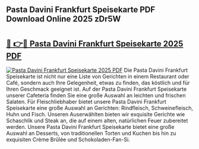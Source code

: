 ## Pasta Davini Frankfurt Speisekarte PDF Download Online 2025 zDr5W

# <h2><a href="http://gc7mf0.nevu.top/?p=Pasta+Davini+Frankfurt+Speisekarte">🔗 👉🔴 Pasta Davini Frankfurt Speisekarte 2025 PDF</a></h2>

[![Pasta Davini Frankfurt Speisekarte 2025 PDF](https://i.imgur.com/dBaPXMq.png)](http://gc7mf0.nevu.top/?p=Pasta+Davini+Frankfurt+Speisekarte)
Die Pasta Davini Frankfurt Speisekarte ist nicht nur eine Liste von Gerichten in einem Restaurant oder Café, sondern auch Ihre Gelegenheit, etwas zu finden, das köstlich und für Ihren Geschmack geeignet ist. Auf der Pasta Davini Frankfurt Speisekarte unserer Cafeteria finden Sie eine große Auswahl an leichten und frischen Salaten. Für Fleischliebhaber bietet unsere Pasta Davini Frankfurt Speisekarte eine große Auswahl an Gerichten: Rindfleisch, Schweinefleisch, Huhn und Fisch. Unseren Auserwählten bieten wir exquisite Gerichte wie Schaschlik und Steak an, die auf einem alten, natürlichen Feuer zubereitet werden. Unsere Pasta Davini Frankfurt Speisekarte bietet eine große Auswahl an Desserts, von traditionellen Torten und Kuchen bis hin zu exquisiten Crème Brûlée und Schokoladen-Fan-Si.
